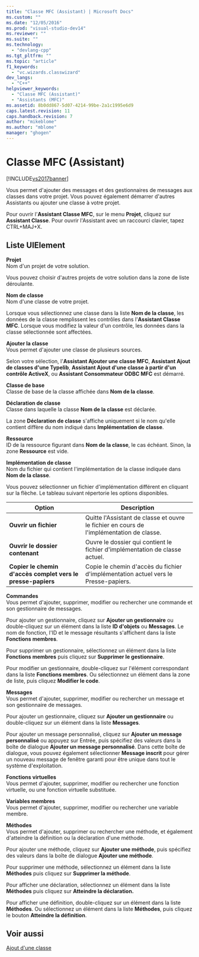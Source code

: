 ```yaml
---
title: "Classe MFC (Assistant) | Microsoft Docs"
ms.custom: ""
ms.date: "12/05/2016"
ms.prod: "visual-studio-dev14"
ms.reviewer: ""
ms.suite: ""
ms.technology: 
  - "devlang-cpp"
ms.tgt_pltfrm: ""
ms.topic: "article"
f1_keywords: 
  - "vc.wizards.classwizard"
dev_langs: 
  - "C++"
helpviewer_keywords: 
  - "Classe MFC (Assistant)"
  - "Assistants (MFC)"
ms.assetid: 8b0dd867-5d07-4214-99be-2a1c1995e6d9
caps.latest.revision: 11
caps.handback.revision: 7
author: "mikeblome"
ms.author: "mblome"
manager: "ghogen"
---
```

# Classe MFC (Assistant)
[!INCLUDE[vs2017banner](../../assembler/inline/includes/vs2017banner.md)]

Vous permet d'ajouter des messages et des gestionnaires de messages aux classes dans votre projet.  Vous pouvez également démarrer d'autres Assistants ou ajouter une classe à votre projet.  
  
 Pour ouvrir l'**Assistant Classe MFC**, sur le menu **Projet**, cliquez sur **Assistant Classe**.  Pour ouvrir l'Assistant avec un raccourci clavier, tapez CTRL\+MAJ\+X.  
  
## Liste UIElement  
 **Projet**  
 Nom d'un projet de votre solution.  
  
 Vous pouvez choisir d'autres projets de votre solution dans la zone de liste déroulante.  
  
 **Nom de classe**  
 Nom d'une classe de votre projet.  
  
 Lorsque vous sélectionnez une classe dans la liste **Nom de la classe**, les données de la classe remplissent les contrôles dans l'**Assistant Classe MFC**.  Lorsque vous modifiez la valeur d'un contrôle, les données dans la classe sélectionnée sont affectées.  
  
 **Ajouter la classe**  
 Vous permet d'ajouter une classe de plusieurs sources.  
  
 Selon votre sélection, l'**Assistant Ajouter une classe MFC**, **Assistant Ajout de classes d'une Typelib**, **Assistant Ajout d'une classe à partir d'un contrôle ActiveX**, ou **Assistant Consommateur ODBC MFC** est démarré.  
  
 **Classe de base**  
 Classe de base de la classe affichée dans **Nom de la classe**.  
  
 **Déclaration de classe**  
 Classe dans laquelle la classe **Nom de la classe** est déclarée.  
  
 La zone **Déclaration de classe** s'affiche uniquement si le nom qu'elle contient diffère du nom indiqué dans **Implémentation de classe**.  
  
 **Ressource**  
 ID de la ressource figurant dans **Nom de la classe**, le cas échéant.  Sinon, la zone **Ressource** est vide.  
  
 **Implémentation de classe**  
 Nom du fichier qui contient l'implémentation de la classe indiquée dans **Nom de la classe**.  
  
 Vous pouvez sélectionner un fichier d'implémentation différent en cliquant sur la flèche.  Le tableau suivant répertorie les options disponibles.  
  
|Option|Description|  
|------------|-----------------|  
|**Ouvrir un fichier**|Quitte l'Assistant de classe et ouvre le fichier en cours de l'implémentation de classe.|  
|**Ouvrir le dossier contenant**|Ouvre le dossier qui contient le fichier d'implémentation de classe actuel.|  
|**Copier le chemin d'accès complet vers le presse\-papiers**|Copie le chemin d'accès du fichier d'implémentation actuel vers le Presse\-papiers.|  
  
 **Commandes**  
 Vous permet d'ajouter, supprimer, modifier ou rechercher une commande et son gestionnaire de messages.  
  
 Pour ajouter un gestionnaire, cliquez sur **Ajouter un gestionnaire** ou double\-cliquez sur un élément dans la liste **ID d'objets** ou **Messages**.  Le nom de fonction, l'ID et le message résultants s'affichent dans la liste **Fonctions membres**.  
  
 Pour supprimer un gestionnaire, sélectionnez un élément dans la liste **Fonctions membres** puis cliquez sur **Supprimer le gestionnaire**.  
  
 Pour modifier un gestionnaire, double\-cliquez sur l'élément correspondant dans la liste **Fonctions membres**.  Ou sélectionnez un élément dans la zone de liste, puis cliquez **Modifier le code**.  
  
 **Messages**  
 Vous permet d'ajouter, supprimer, modifier ou rechercher un message et son gestionnaire de messages.  
  
 Pour ajouter un gestionnaire, cliquez sur **Ajouter un gestionnaire** ou double\-cliquez sur un élément dans la liste **Messages**.  
  
 Pour ajouter un message personnalisé, cliquez sur **Ajouter un message personnalisé** ou appuyez sur Entrée, puis spécifiez des valeurs dans la boîte de dialogue **Ajouter un message personnalisé**.  Dans cette boîte de dialogue, vous pouvez également sélectionner **Message inscrit** pour gérer un nouveau message de fenêtre garanti pour être unique dans tout le système d'exploitation.  
  
 **Fonctions virtuelles**  
 Vous permet d'ajouter, supprimer, modifier ou rechercher une fonction virtuelle, ou une fonction virtuelle substituée.  
  
 **Variables membres**  
 Vous permet d'ajouter, supprimer, modifier ou rechercher une variable membre.  
  
 **Méthodes**  
 Vous permet d'ajouter, supprimer ou rechercher une méthode, et également d'atteindre la définition ou la déclaration d'une méthode.  
  
 Pour ajouter une méthode, cliquez sur **Ajouter une méthode**, puis spécifiez des valeurs dans la boîte de dialogue **Ajouter une méthode**.  
  
 Pour supprimer une méthode, sélectionnez un élément dans la liste **Méthodes** puis cliquez sur **Supprimer la méthode**.  
  
 Pour afficher une déclaration, sélectionnez un élément dans la liste **Méthodes** puis cliquez sur **Atteindre la déclaration.**  
  
 Pour afficher une définition, double\-cliquez sur un élément dans la liste **Méthodes**.  Ou sélectionnez un élément dans la liste **Méthodes**, puis cliquez le bouton **Atteindre la définition**.  
  
## Voir aussi  
 [Ajout d'une classe](../../ide/adding-a-class-visual-cpp.md)